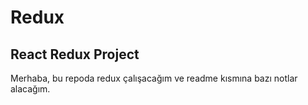 # Redux
## React Redux Project

Merhaba, bu repoda redux çalışacağım ve readme kısmına bazı notlar alacağım.
